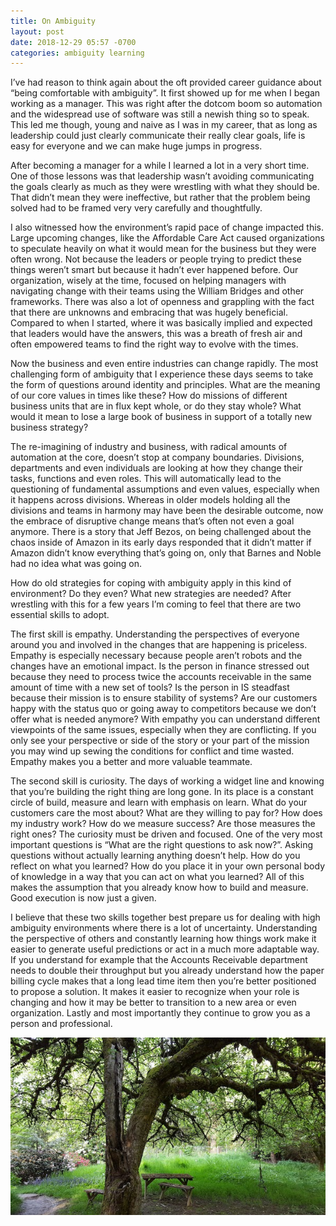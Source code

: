 ```yaml
---
title: On Ambiguity 
layout: post
date: 2018-12-29 05:57 -0700
categories: ambiguity learning 
---
```


I’ve had reason to think again about the oft provided career guidance about “being comfortable with ambiguity”.  It first showed up for me when I began working as a manager.  This was right after the dotcom boom so automation and the widespread use of software was still a newish thing so to speak.  This led me though, young and naive as I was in my career, that as long as leadership could just clearly communicate their really clear goals, life is easy for everyone and we can make huge jumps in progress.

After becoming a manager for a while I learned a lot in a very short time.  One of those lessons was that leadership wasn’t avoiding communicating the goals clearly as much as they were wrestling with what they should be.   That didn’t mean they were ineffective, but rather that the problem being solved had to be framed very very carefully and thoughtfully.

I also witnessed how the environment’s rapid pace of change impacted this.  Large upcoming changes, like the Affordable Care Act caused organizations to speculate heavily on what it would mean for the business but they were often wrong.  Not because the leaders or people trying to predict these things weren’t smart but because it hadn’t ever happened before.  Our organization, wisely at the time, focused on helping managers with navigating change with their teams using the William Bridges and other frameworks.  There was also a lot of openness and grappling with the fact that there are unknowns and embracing that was hugely beneficial.  Compared to when I started, where it was basically implied and expected that leaders would have the answers, this was a breath of fresh air and often empowered teams to find the right way to evolve with the times.

Now the business and even entire industries can change rapidly.  The most challenging form of ambiguity that I experience these days seems to take the form of questions around identity and principles.  What are the meaning of our core values in times like these?  How do missions of different business units that are in flux kept whole, or do they stay whole?  What would it mean to lose a large book of business in support of a totally new business strategy?

The re-imagining of industry and business, with radical amounts of automation at the core, doesn’t stop at company boundaries.  Divisions, departments and even individuals are looking at how they change their tasks, functions and even roles.   This will automatically lead to the questioning of fundamental assumptions and even values, especially when it happens across divisions.  Whereas in older models holding all the divisions and teams in harmony may have been the desirable outcome, now the embrace of disruptive change means that’s often not even a goal anymore.  There is a story that Jeff Bezos, on being challenged about the chaos inside of Amazon in its early days responded that it didn’t matter if Amazon didn’t know everything that’s going on, only that Barnes and Noble had no idea what was going on.  

How do old strategies for coping with ambiguity apply in this kind of environment?  Do they even?  What new strategies are needed?  After wrestling with this for a few years I’m coming to feel that there are two essential skills to adopt.

The first skill is empathy.  Understanding the perspectives of everyone around you and involved in the changes that are happening is priceless.  Empathy is especially necessary because people aren’t robots and the changes have an emotional impact.  Is the person in finance stressed out because they need to process twice the accounts receivable in the same amount of time with a new set of tools?  Is the person in IS steadfast because their mission is to ensure stability of systems?  Are our customers happy with the status quo or going away to competitors because we don’t offer what is needed anymore?  With empathy you can understand different viewpoints of the same issues, especially when they are conflicting.  If you only see your perspective or side of the story or your part of the mission you may wind up sewing the conditions for conflict and time wasted.  Empathy makes you a better and more valuable teammate.

The second skill is curiosity.  The days of working a widget line and knowing that you’re building the right thing are long gone.  In its place is a constant circle of build, measure and learn with emphasis on learn.  What do your customers care the most about?  What are they willing to pay for?  How does my industry work?  How do we measure success?  Are those measures the right ones?  The curiosity must be driven and focused.  One of the very most important questions is “What are the right questions to ask now?”.  Asking questions without actually learning anything doesn’t help.  How do you reflect on what you learned?  How do you place it in your own personal body of knowledge in a way that you can act on what you learned?  All of this makes the assumption that you already know how to build and measure.  Good execution is now just a given.

I believe that these two skills together best prepare us for dealing with high ambiguity environments where there is a lot of uncertainty.  Understanding the perspective of others and constantly learning how things work make it easier to generate useful predictions or act in a much more adaptable way.  If you understand for example that the Accounts Receivable department needs to double their throughput but you already understand how the paper billing cycle makes that a long lead time item then you’re better positioned to propose a solution.  It makes it easier to recognize when your role is changing and how it may be better to transition to a new area or even organization.  Lastly and most importantly they continue to grow you as a person and professional.

![Old Apple Trees](/images/OldApple.jpg)
